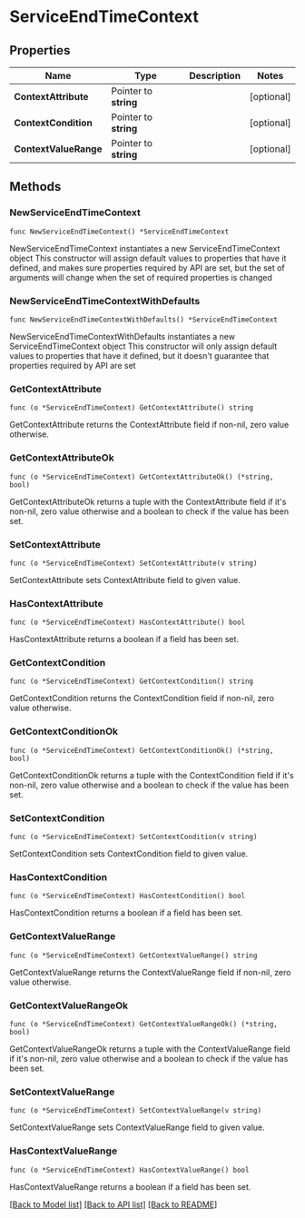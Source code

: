# ServiceEndTimeContext

## Properties

Name | Type | Description | Notes
------------ | ------------- | ------------- | -------------
**ContextAttribute** | Pointer to **string** |  | [optional] 
**ContextCondition** | Pointer to **string** |  | [optional] 
**ContextValueRange** | Pointer to **string** |  | [optional] 

## Methods

### NewServiceEndTimeContext

`func NewServiceEndTimeContext() *ServiceEndTimeContext`

NewServiceEndTimeContext instantiates a new ServiceEndTimeContext object
This constructor will assign default values to properties that have it defined,
and makes sure properties required by API are set, but the set of arguments
will change when the set of required properties is changed

### NewServiceEndTimeContextWithDefaults

`func NewServiceEndTimeContextWithDefaults() *ServiceEndTimeContext`

NewServiceEndTimeContextWithDefaults instantiates a new ServiceEndTimeContext object
This constructor will only assign default values to properties that have it defined,
but it doesn't guarantee that properties required by API are set

### GetContextAttribute

`func (o *ServiceEndTimeContext) GetContextAttribute() string`

GetContextAttribute returns the ContextAttribute field if non-nil, zero value otherwise.

### GetContextAttributeOk

`func (o *ServiceEndTimeContext) GetContextAttributeOk() (*string, bool)`

GetContextAttributeOk returns a tuple with the ContextAttribute field if it's non-nil, zero value otherwise
and a boolean to check if the value has been set.

### SetContextAttribute

`func (o *ServiceEndTimeContext) SetContextAttribute(v string)`

SetContextAttribute sets ContextAttribute field to given value.

### HasContextAttribute

`func (o *ServiceEndTimeContext) HasContextAttribute() bool`

HasContextAttribute returns a boolean if a field has been set.

### GetContextCondition

`func (o *ServiceEndTimeContext) GetContextCondition() string`

GetContextCondition returns the ContextCondition field if non-nil, zero value otherwise.

### GetContextConditionOk

`func (o *ServiceEndTimeContext) GetContextConditionOk() (*string, bool)`

GetContextConditionOk returns a tuple with the ContextCondition field if it's non-nil, zero value otherwise
and a boolean to check if the value has been set.

### SetContextCondition

`func (o *ServiceEndTimeContext) SetContextCondition(v string)`

SetContextCondition sets ContextCondition field to given value.

### HasContextCondition

`func (o *ServiceEndTimeContext) HasContextCondition() bool`

HasContextCondition returns a boolean if a field has been set.

### GetContextValueRange

`func (o *ServiceEndTimeContext) GetContextValueRange() string`

GetContextValueRange returns the ContextValueRange field if non-nil, zero value otherwise.

### GetContextValueRangeOk

`func (o *ServiceEndTimeContext) GetContextValueRangeOk() (*string, bool)`

GetContextValueRangeOk returns a tuple with the ContextValueRange field if it's non-nil, zero value otherwise
and a boolean to check if the value has been set.

### SetContextValueRange

`func (o *ServiceEndTimeContext) SetContextValueRange(v string)`

SetContextValueRange sets ContextValueRange field to given value.

### HasContextValueRange

`func (o *ServiceEndTimeContext) HasContextValueRange() bool`

HasContextValueRange returns a boolean if a field has been set.


[[Back to Model list]](../README.md#documentation-for-models) [[Back to API list]](../README.md#documentation-for-api-endpoints) [[Back to README]](../README.md)


